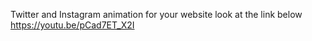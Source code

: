 Twitter and Instagram animation for your website look at the link below
https://youtu.be/pCad7ET_X2I